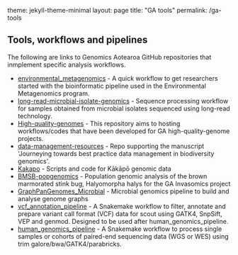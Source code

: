 theme: jekyll-theme-minimal
layout: page
title: "GA tools"
permalink: /ga-tools

## Tools, workflows and pipelines

The following are links to Genomics Aotearoa GitHub repositories that inmplement specific 
analysis workflows.

- [environmental_metagenomics](https://github.com/GenomicsAotearoa/environmental_metagenomics) - A quick workflow to get researchers started with the bioinformatic pipeline used in the Environmental Metagenomics program.
- [long-read-microbial-isolate-genomics](https://github.com/GenomicsAotearoa/long-read-microbial-isolate-genomics) - Sequence processing workflow for samples obtained from microbial isolates sequenced using long-read technology.
- [High-quality-genomes](https://github.com/GenomicsAotearoa/High-quality-genomes) - This repository aims to hosting workflows/codes that have been developed for GA high-quality-genome projects.
- [data-management-resources](https://github.com/GenomicsAotearoa/data-management-resources) - Repo supporting the manuscript 'Journeying towards best practice data management in biodiversity genomics'.
- [Kakapo](https://github.com/GenomicsAotearoa/Kakapo) - Scripts and code for Kākāpō genomic data
- [BMSB-popgenomics](https://github.com/GenomicsAotearoa/BMSB-popgenomics) - Population genomic analysis of the brown marmorated stink bug, Halyomorpha halys for the GA Invasomics project
- [GraphPanGenomes_Microbial](https://github.com/GenomicsAotearoa/GraphPanGenomes_Microbial) - Microbial genomics pipeline to build and analyse genome graphs
- [vcf_annotation_pipeline](https://github.com/GenomicsAotearoa/vcf_annotation_pipeline) - A Snakemake workflow to filter, annotate and prepare variant call format (VCF) data for scout using GATK4, SnpSift, VEP and genmod. Designed to be used after human_genomics_pipeline.
- [human_genomics_pipeline](https://github.com/GenomicsAotearoa/human_genomics_pipeline) - A Snakemake workflow to process single samples or cohorts of paired-end sequencing data (WGS or WES) using trim galore/bwa/GATK4/parabricks.
